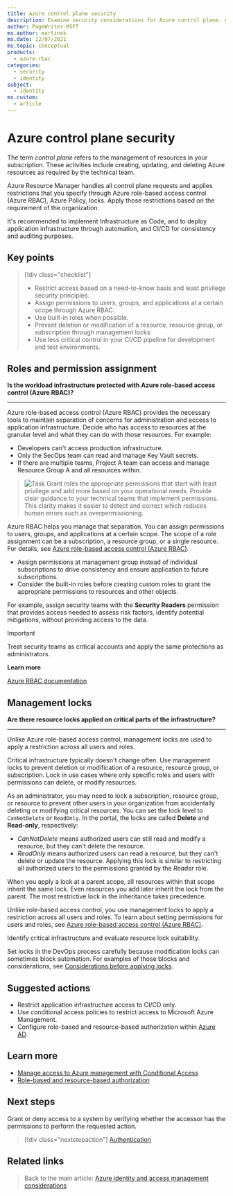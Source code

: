 ```yaml
---
title: Azure control plane security
description: Examine security considerations for Azure control plane. A control plane refers to the management of resources in your subscription.
author: PageWriter-MSFT
ms.author: martinek
ms.date: 12/07/2021
ms.topic: conceptual
products:
  - azure-rbac
categories:
  - security
  - identity
subject:
  - identity
ms.custom:
  - article
---
```


# Azure control plane security

The term _control plane_ refers to the management of resources in your subscription. These activities include creating, updating, and deleting Azure resources as required by the technical team.

Azure Resource Manager handles all control plane requests and applies restrictions that you specify through Azure role-based access control (Azure RBAC), Azure Policy, locks. Apply those restrictions based on the requirement of the organization.

It's recommended to implement Infrastructure as Code, and to deploy application infrastructure through automation, and CI/CD for consistency and auditing purposes.

## Key points
> [!div class="checklist"]
> - Restrict access based on a need-to-know basis and least privilege security principles.
> - Assign permissions to users, groups, and applications at a certain scope through Azure RBAC.
> - Use built-in roles when possible.
> - Prevent deletion or modification of a resource, resource group, or subscription through management locks.
> - Use less critical control in your CI/CD pipeline for development and test environments.

## Roles and permission assignment

**Is the workload infrastructure protected with Azure role-based access control (Azure RBAC)?**
***

Azure role-based access control (Azure RBAC) provides the necessary tools to maintain separation of concerns for administration and access to application infrastructure. Decide who has access to resources at the granular level and what they can do with those resources. For example:

- Developers can't access production infrastructure.
- Only the SecOps team can read and manage Key Vault secrets.
- If there are multiple teams, Project A team can access and manage Resource Group A and all resources within.

> ![Task](./images/i-best-practices.png) Grant roles the appropriate permissions that start with least privilege and add more based on your operational needs. Provide clear guidance to your technical teams that implement permissions. This clarity makes it easier to detect and correct which reduces human errors such as overpermissioning.

Azure RBAC helps you manage that separation. You can assign permissions to users, groups, and applications at a certain scope. The scope of a role assignment can be a subscription, a resource group, or a single resource. For details, see [Azure role-based access control (Azure RBAC)](/azure/role-based-access-control/overview).

- Assign permissions at management group instead of individual subscriptions to drive consistency and ensure application to future subscriptions.
- Consider the built-in roles before creating custom roles to grant the appropriate permissions to resources and other objects.

For example, assign security teams with the **Security Readers** permission that provides access needed to assess risk factors, identify potential mitigations, without providing access to the data.

> [!IMPORTANT]
> Treat security teams as critical accounts and apply the same protections as administrators.

**Learn more**

[Azure RBAC documentation](/azure/role-based-access-control/)

## Management locks

**Are there resource locks applied on critical parts of the infrastructure?**
***

Unlike Azure role-based access control, management locks are used to apply a restriction across all users and roles.

Critical infrastructure typically doesn't change often. Use management locks to prevent deletion or modification of a resource, resource group, or subscription. Lock in use cases where only specific roles and users with permissions can delete, or modify resources.

As an administrator, you may need to lock a subscription, resource group, or resource to prevent other users in your organization from accidentally deleting or modifying critical resources. You can set the lock level to `CanNotDelete` or `ReadOnly`. In the portal, the locks are called **Delete** and **Read-only**, respectively:

- *CanNotDelete* means authorized users can still read and modify a resource, but they can't delete the resource.
- *ReadOnly* means authorized users can read a resource, but they can't delete or update the resource. Applying this lock is similar to restricting all authorized users to the permissions granted by the *Reader* role.

When you apply a lock at a parent scope, all resources within that scope inherit the same lock. Even resources you add later inherit the lock from the parent. The most restrictive lock in the inheritance takes precedence.

Unlike role-based access control, you use management locks to apply a restriction across all users and roles. To learn about setting permissions for users and roles, see [Azure role-based access control (Azure RBAC)](/azure/role-based-access-control/overview).

Identify critical infrastructure and evaluate resource lock suitability.

Set locks in the DevOps process carefully because modification locks can sometimes block automation. For examples of those blocks and considerations, see [Considerations before applying locks](/azure/azure-resource-manager/management/lock-resources#considerations-before-applying-locks).

## Suggested actions

- Restrict application infrastructure access to CI/CD only.
- Use conditional access policies to restrict access to Microsoft Azure Management.
- Configure role-based and resource-based authorization within [Azure AD](/azure/active-directory/).

## Learn more

- [Manage access to Azure management with Conditional Access](/azure/role-based-access-control/conditional-access-azure-management)
- [Role-based and resource-based authorization](/azure/architecture/multitenant-identity/authorize)

## Next steps

Grant or deny access to a system by verifying whether the accessor has the permissions to perform the requested action.

> [!div class="nextstepaction"]
> [Authentication](design-identity-authentication.md)

## Related links

> Back to the main article: [Azure identity and access management considerations](design-identity.md)

